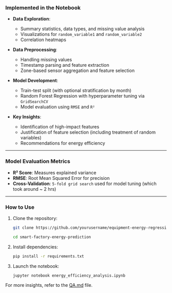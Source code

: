 ### Implemented in the Notebook

- **Data Exploration**:
  - Summary statistics, data types, and missing value analysis
  - Visualizations for `random_variable1` and `random_variable2`
  - Correlation heatmaps

- **Data Preprocessing**:
  - Handling missing values
  - Timestamp parsing and feature extraction
  - Zone-based sensor aggregation and feature selection

- **Model Development**:
  - Train-test split (with optional stratification by month)
  - Random Forest Regression with hyperparameter tuning via `GridSearchCV`
  - Model evaluation using `RMSE` and `R²`

- **Key Insights**:
  - Identification of high-impact features
  - Justification of feature selection (including treatment of random variables)
  - Recommendations for energy efficiency

---

### Model Evaluation Metrics

- **R² Score**: Measures explained variance
- **RMSE**: Root Mean Squared Error for precision
- **Cross-Validation**: `5-fold grid search` used for model tuning (which took around ~ 2 hrs)

---

### How to Use

1. Clone the repository:
   
   ```bash
   git clone https://github.com/yourusername/equipment-energy-regression.git
   
   cd smart-factory-energy-prediction
   ```
3. Install dependencies:
   
   ```bash
   pip install -r requirements.txt
   ```
2. Launch the notebook:
   
   ```bash
   jupyter notebook energy_efficiency_analysis.ipynb
   ```

For more insights, refer to the [QA.md](https://github.com/Abhinavcode13/equipment-energy-regression/blob/main/QA.md) file.
